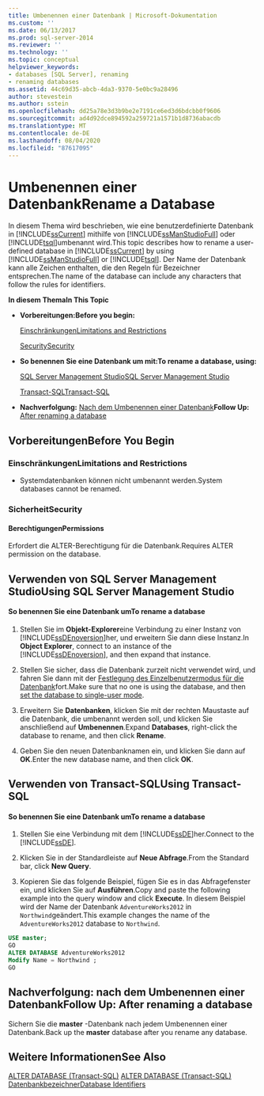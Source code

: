 ```yaml
---
title: Umbenennen einer Datenbank | Microsoft-Dokumentation
ms.custom: ''
ms.date: 06/13/2017
ms.prod: sql-server-2014
ms.reviewer: ''
ms.technology: ''
ms.topic: conceptual
helpviewer_keywords:
- databases [SQL Server], renaming
- renaming databases
ms.assetid: 44c69d35-abcb-4da3-9370-5e0bc9a28496
author: stevestein
ms.author: sstein
ms.openlocfilehash: dd25a78e3d3b9be2e7191ce6ed3d6bdcbb0f9606
ms.sourcegitcommit: ad4d92dce894592a259721a1571b1d8736abacdb
ms.translationtype: MT
ms.contentlocale: de-DE
ms.lasthandoff: 08/04/2020
ms.locfileid: "87617095"
---
```

# <a name="rename-a-database"></a><span data-ttu-id="37564-102">Umbenennen einer Datenbank</span><span class="sxs-lookup"><span data-stu-id="37564-102">Rename a Database</span></span>
  <span data-ttu-id="37564-103">In diesem Thema wird beschrieben, wie eine benutzerdefinierte Datenbank in [!INCLUDE[ssCurrent](../../includes/sscurrent-md.md)] mithilfe von [!INCLUDE[ssManStudioFull](../../includes/ssmanstudiofull-md.md)] oder [!INCLUDE[tsql](../../includes/tsql-md.md)]umbenannt wird.</span><span class="sxs-lookup"><span data-stu-id="37564-103">This topic describes how to rename a user-defined database in [!INCLUDE[ssCurrent](../../includes/sscurrent-md.md)] by using [!INCLUDE[ssManStudioFull](../../includes/ssmanstudiofull-md.md)] or [!INCLUDE[tsql](../../includes/tsql-md.md)].</span></span> <span data-ttu-id="37564-104">Der Name der Datenbank kann alle Zeichen enthalten, die den Regeln für Bezeichner entsprechen.</span><span class="sxs-lookup"><span data-stu-id="37564-104">The name of the database can include any characters that follow the rules for identifiers.</span></span>  
  
 <span data-ttu-id="37564-105">**In diesem Thema**</span><span class="sxs-lookup"><span data-stu-id="37564-105">**In This Topic**</span></span>  
  
-   <span data-ttu-id="37564-106">**Vorbereitungen:**</span><span class="sxs-lookup"><span data-stu-id="37564-106">**Before you begin:**</span></span>  
  
     [<span data-ttu-id="37564-107">Einschränkungen</span><span class="sxs-lookup"><span data-stu-id="37564-107">Limitations and Restrictions</span></span>](#Restrictions)  
  
     [<span data-ttu-id="37564-108">Security</span><span class="sxs-lookup"><span data-stu-id="37564-108">Security</span></span>](#Security)  
  
-   <span data-ttu-id="37564-109">**So benennen Sie eine Datenbank um mit:**</span><span class="sxs-lookup"><span data-stu-id="37564-109">**To rename a database, using:**</span></span>  
  
     [<span data-ttu-id="37564-110">SQL Server Management Studio</span><span class="sxs-lookup"><span data-stu-id="37564-110">SQL Server Management Studio</span></span>](#SSMSProcedure)  
  
     [<span data-ttu-id="37564-111">Transact-SQL</span><span class="sxs-lookup"><span data-stu-id="37564-111">Transact-SQL</span></span>](#TsqlProcedure)  
  
-   <span data-ttu-id="37564-112">**Nachverfolgung:**  [Nach dem Umbenennen einer Datenbank](#FollowUp)</span><span class="sxs-lookup"><span data-stu-id="37564-112">**Follow Up:**  [After renaming a database](#FollowUp)</span></span>  
  
##  <a name="before-you-begin"></a><a name="BeforeYouBegin"></a> <span data-ttu-id="37564-113">Vorbereitungen</span><span class="sxs-lookup"><span data-stu-id="37564-113">Before You Begin</span></span>  
  
###  <a name="limitations-and-restrictions"></a><a name="Restrictions"></a> <span data-ttu-id="37564-114">Einschränkungen</span><span class="sxs-lookup"><span data-stu-id="37564-114">Limitations and Restrictions</span></span>  
  
-   <span data-ttu-id="37564-115">Systemdatenbanken können nicht umbenannt werden.</span><span class="sxs-lookup"><span data-stu-id="37564-115">System databases cannot be renamed.</span></span>  
  
###  <a name="security"></a><a name="Security"></a> <span data-ttu-id="37564-116">Sicherheit</span><span class="sxs-lookup"><span data-stu-id="37564-116">Security</span></span>  
  
####  <a name="permissions"></a><a name="Permissions"></a> <span data-ttu-id="37564-117">Berechtigungen</span><span class="sxs-lookup"><span data-stu-id="37564-117">Permissions</span></span>  
 <span data-ttu-id="37564-118">Erfordert die ALTER-Berechtigung für die Datenbank.</span><span class="sxs-lookup"><span data-stu-id="37564-118">Requires ALTER permission on the database.</span></span>  
  
##  <a name="using-sql-server-management-studio"></a><a name="SSMSProcedure"></a> <span data-ttu-id="37564-119">Verwenden von SQL Server Management Studio</span><span class="sxs-lookup"><span data-stu-id="37564-119">Using SQL Server Management Studio</span></span>  
  
#### <a name="to-rename-a-database"></a><span data-ttu-id="37564-120">So benennen Sie eine Datenbank um</span><span class="sxs-lookup"><span data-stu-id="37564-120">To rename a database</span></span>  
  
1.  <span data-ttu-id="37564-121">Stellen Sie im **Objekt-Explorer**eine Verbindung zu einer Instanz von [!INCLUDE[ssDEnoversion](../../includes/ssdenoversion-md.md)]her, und erweitern Sie dann diese Instanz.</span><span class="sxs-lookup"><span data-stu-id="37564-121">In **Object Explorer**, connect to an instance of the [!INCLUDE[ssDEnoversion](../../includes/ssdenoversion-md.md)], and then expand that instance.</span></span>  
  
2.  <span data-ttu-id="37564-122">Stellen Sie sicher, dass die Datenbank zurzeit nicht verwendet wird, und fahren Sie dann mit der [Festlegung des Einzelbenutzermodus für die Datenbank](set-a-database-to-single-user-mode.md)fort.</span><span class="sxs-lookup"><span data-stu-id="37564-122">Make sure that no one is using the database, and then [set the database to single-user mode](set-a-database-to-single-user-mode.md).</span></span>  
  
3.  <span data-ttu-id="37564-123">Erweitern Sie **Datenbanken**, klicken Sie mit der rechten Maustaste auf die Datenbank, die umbenannt werden soll, und klicken Sie anschließend auf **Umbenennen**.</span><span class="sxs-lookup"><span data-stu-id="37564-123">Expand **Databases**, right-click the database to rename, and then click **Rename**.</span></span>  
  
4.  <span data-ttu-id="37564-124">Geben Sie den neuen Datenbanknamen ein, und klicken Sie dann auf **OK**.</span><span class="sxs-lookup"><span data-stu-id="37564-124">Enter the new database name, and then click **OK**.</span></span>  
  
##  <a name="using-transact-sql"></a><a name="TsqlProcedure"></a> <span data-ttu-id="37564-125">Verwenden von Transact-SQL</span><span class="sxs-lookup"><span data-stu-id="37564-125">Using Transact-SQL</span></span>  
  
#### <a name="to-rename-a-database"></a><span data-ttu-id="37564-126">So benennen Sie eine Datenbank um</span><span class="sxs-lookup"><span data-stu-id="37564-126">To rename a database</span></span>  
  
1.  <span data-ttu-id="37564-127">Stellen Sie eine Verbindung mit dem [!INCLUDE[ssDE](../../includes/ssde-md.md)]her.</span><span class="sxs-lookup"><span data-stu-id="37564-127">Connect to the [!INCLUDE[ssDE](../../includes/ssde-md.md)].</span></span>  
  
2.  <span data-ttu-id="37564-128">Klicken Sie in der Standardleiste auf **Neue Abfrage**.</span><span class="sxs-lookup"><span data-stu-id="37564-128">From the Standard bar, click **New Query**.</span></span>  
  
3.  <span data-ttu-id="37564-129">Kopieren Sie das folgende Beispiel, fügen Sie es in das Abfragefenster ein, und klicken Sie auf **Ausführen**.</span><span class="sxs-lookup"><span data-stu-id="37564-129">Copy and paste the following example into the query window and click **Execute**.</span></span> <span data-ttu-id="37564-130">In diesem Beispiel wird der Name der Datenbank `AdventureWorks2012` in `Northwind`geändert.</span><span class="sxs-lookup"><span data-stu-id="37564-130">This example changes the name of the `AdventureWorks2012` database to `Northwind`.</span></span>  
  
```sql  
USE master;  
GO  
ALTER DATABASE AdventureWorks2012  
Modify Name = Northwind ;  
GO  
```  
  
###  <a name="TsqlExample"></a>   
##  <a name="follow-up-after-renaming-a-database"></a><a name="FollowUp"></a><span data-ttu-id="37564-131">Nachverfolgung: nach dem Umbenennen einer Datenbank</span><span class="sxs-lookup"><span data-stu-id="37564-131">Follow Up: After renaming a database</span></span>  
 <span data-ttu-id="37564-132">Sichern Sie die **master** -Datenbank nach jedem Umbenennen einer Datenbank.</span><span class="sxs-lookup"><span data-stu-id="37564-132">Back up the **master** database after you rename any database.</span></span>  
  
## <a name="see-also"></a><span data-ttu-id="37564-133">Weitere Informationen</span><span class="sxs-lookup"><span data-stu-id="37564-133">See Also</span></span>  
 <span data-ttu-id="37564-134">[ALTER DATABASE &#40;Transact-SQL&#41;](/sql/t-sql/statements/alter-database-transact-sql) </span><span class="sxs-lookup"><span data-stu-id="37564-134">[ALTER DATABASE &#40;Transact-SQL&#41;](/sql/t-sql/statements/alter-database-transact-sql) </span></span>  
 [<span data-ttu-id="37564-135">Datenbankbezeichner</span><span class="sxs-lookup"><span data-stu-id="37564-135">Database Identifiers</span></span>](database-identifiers.md)  
  
  
